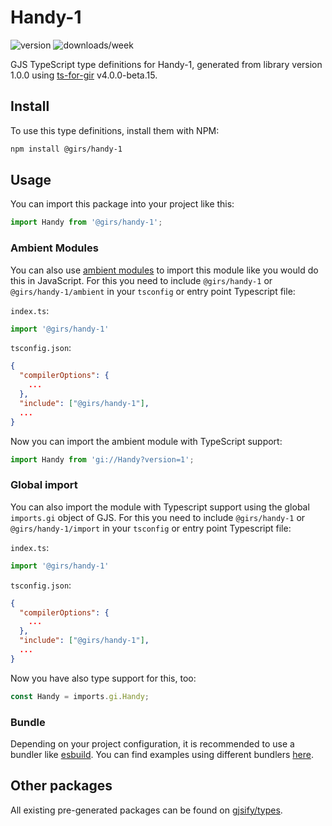 
# Handy-1

![version](https://img.shields.io/npm/v/@girs/handy-1)
![downloads/week](https://img.shields.io/npm/dw/@girs/handy-1)


GJS TypeScript type definitions for Handy-1, generated from library version 1.0.0 using [ts-for-gir](https://github.com/gjsify/ts-for-gir) v4.0.0-beta.15.


## Install

To use this type definitions, install them with NPM:
```bash
npm install @girs/handy-1
```

## Usage

You can import this package into your project like this:
```ts
import Handy from '@girs/handy-1';
```

### Ambient Modules

You can also use [ambient modules](https://github.com/gjsify/ts-for-gir/tree/main/packages/cli#ambient-modules) to import this module like you would do this in JavaScript.
For this you need to include `@girs/handy-1` or `@girs/handy-1/ambient` in your `tsconfig` or entry point Typescript file:

`index.ts`:
```ts
import '@girs/handy-1'
```

`tsconfig.json`:
```json
{
  "compilerOptions": {
    ...
  },
  "include": ["@girs/handy-1"],
  ...
}
```

Now you can import the ambient module with TypeScript support: 

```ts
import Handy from 'gi://Handy?version=1';
```

### Global import

You can also import the module with Typescript support using the global `imports.gi` object of GJS.
For this you need to include `@girs/handy-1` or `@girs/handy-1/import` in your `tsconfig` or entry point Typescript file:

`index.ts`:
```ts
import '@girs/handy-1'
```

`tsconfig.json`:
```json
{
  "compilerOptions": {
    ...
  },
  "include": ["@girs/handy-1"],
  ...
}
```

Now you have also type support for this, too:

```ts
const Handy = imports.gi.Handy;
```

### Bundle

Depending on your project configuration, it is recommended to use a bundler like [esbuild](https://esbuild.github.io/). You can find examples using different bundlers [here](https://github.com/gjsify/ts-for-gir/tree/main/examples).

## Other packages

All existing pre-generated packages can be found on [gjsify/types](https://github.com/gjsify/types).


